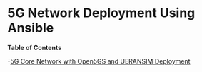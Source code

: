 # 5G Network Deployment Using Ansible

**Table of Contents**

-[5G Core Network with Open5GS and UERANSIM Deployment](https://github.com/J1mmy99/6184_5G_ansible_deployment/tree/main/Open5GS_and_UERANSIM_deployment)
